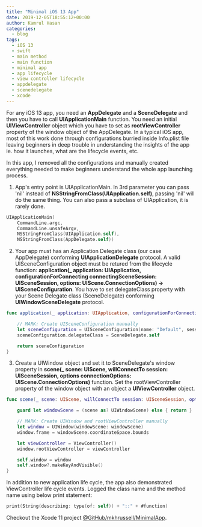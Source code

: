```yaml
---
title: "Minimal iOS 13 App"
date: 2019-12-05T18:55:12+00:00
author: Kamrul Hasan
categories:
  - blog
tags:
  - iOS 13
  - swift
  - main method
  - main function
  - minimal app
  - app lifecycle
  - view controller lifecycle
  - appdelegate
  - scenedelegate
  - xcode
---
```


For any iOS 13 app, you need an **AppDelegate** and a **SceneDelegate** and then you have to call **UIApplicationMain** function. You need an initial **UIViewController** object which you have to set as **rootViewController** property of the window object of the AppDelegate. In a typical iOS app, most of this work done through configurations burried inside Info.plist file leaving beginners in deep trouble in understanding the insights of the app ie. how it launches, what are the lifecycle events, etc.

In this app, I removed all the configurations and manually created everything needed to make beginners understand the whole app launching process.

1. App's entry point is UIApplicationMain. In 3rd parameter you can pass 'nil' instead of **NSStringFromClass(UIApplication.self)**, passing 'nil' will do the same thing. You can also pass a subclass of UIApplication, it is rarely done.

```swift
UIApplicationMain(
    CommandLine.argc,
    CommandLine.unsafeArgv,
    NSStringFromClass(UIApplication.self),
    NSStringFromClass(AppDelegate.self))
```

2. Your app must has an Application Delegate class (our case AppDelegate) conforming **UIApplicationDelegate** protocol. A valid UISceneConfiguration object must be retured from the lifecycle function: **application(_ application: UIApplication, configurationForConnecting connectingSceneSession: UISceneSession, options: UIScene.ConnectionOptions) -> UISceneConfiguration**. You have to set delegateClass property with your Scene Delegate class (SceneDelegate) conforming **UIWindowSceneDelegate** protocol.

```swift
func application(_ application: UIApplication, configurationForConnecting connectingSceneSession: UISceneSession, options: UIScene.ConnectionOptions) -> UISceneConfiguration {

    // MARK: Create UISceneConfiguration manually
    let sceneConfiguration = UISceneConfiguration(name: "Default", sessionRole: .windowApplication)
    sceneConfiguration.delegateClass = SceneDelegate.self

    return sceneConfiguration
}
```

3. Create a UIWindow object and set it to SceneDelegate's window property in **scene(_ scene: UIScene, willConnectTo session: UISceneSession, options connectionOptions: UIScene.ConnectionOptions)** function. Set the rootViewController property of the window object with an object a **UIViewController** object.

```swift
func scene(_ scene: UIScene, willConnectTo session: UISceneSession, options connectionOptions: UIScene.ConnectionOptions) {

    guard let windowScene = (scene as? UIWindowScene) else { return }

    // MARK: Create UIWindow and rootViewController manually
    let window = UIWindow(windowScene: windowScene)
    window.frame = windowScene.coordinateSpace.bounds

    let viewController = ViewController()
    window.rootViewController = viewController

    self.window = window
    self.window?.makeKeyAndVisible()
}
```

In addition to new application life cycle, the app also demonstrated ViewController life cycle events. Logged the class name and the method name using below print statement:

```swift
print(String(describing: type(of: self)) + "::" + #function)
```

Checkout the Xcode 11 project [@GitHub/mkhrussell/MinimalApp](https://github.com/mkhrussell/MinimalApp).
